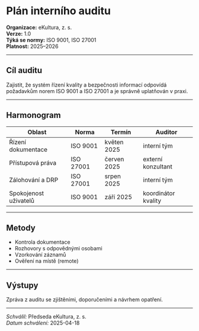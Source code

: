 # Plán interního auditu
<!-- # audity/plan-interniho-auditu.md -->

**Organizace:** eKultura, z. s.  
**Verze:** 1.0  
**Týká se normy:** ISO 9001, ISO 27001  
**Platnost:** 2025–2026

---

## Cíl auditu

Zajistit, že systém řízení kvality a bezpečnosti informací odpovídá požadavkům norem ISO 9001 a ISO 27001 a je správně uplatňován v praxi.

---

## Harmonogram

| Oblast | Norma | Termín | Auditor |
|--------|-------|--------|---------|
| Řízení dokumentace | ISO 9001 | květen 2025 | interní tým |
| Přístupová práva | ISO 27001 | červen 2025 | externí konzultant |
| Zálohování a DRP | ISO 27001 | srpen 2025 | interní tým |
| Spokojenost uživatelů | ISO 9001 | září 2025 | koordinátor kvality |

---

## Metody

- Kontrola dokumentace
- Rozhovory s odpovědnými osobami
- Vzorkování záznamů
- Ověření na místě (remote)

---

## Výstupy

Zpráva z auditu se zjištěními, doporučeními a návrhem opatření.

---

*Schválil:* Předseda eKultura, z. s.  
*Datum schválení:* 2025-04-18
